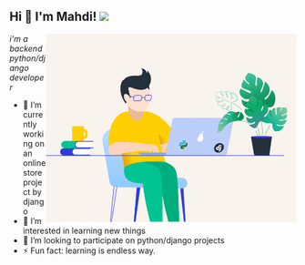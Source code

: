<h2>Hi 👋 I'm Mahdi! <img src="https://github.githubassets.com/images/mona-whisper.gif" height="24" /></h2>
<img align='right' src="/python.gif" width="440"/>
<p><em>i'm a backend python/django developer</em>
  
  
  
- 🔭 I’m currently working on an online store project by django 
- 🌱 I’m interested in learning new things
- 👯 I’m looking to participate on python/django projects
- ⚡ Fun fact: learning is endless way.

